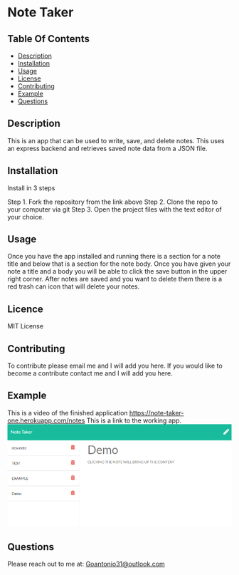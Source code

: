 
  
  # Note Taker

  ## Table Of Contents
  - [Description](#description)
  - [Installation](#installation)
  - [Usage](#usage)
  - [License](#license)
  - [Contributing](#contributing)
  - [Example](#example)
  - [Questions](#questions)

  ## Description 
  This is an app that can be used to write, save, and delete notes. This uses an express backend and retrieves saved note data from a JSON file. 

  
  ## Installation
  Install in 3 steps

Step 1. Fork the repository from the link above
Step 2. Clone the repo to your computer via git
Step 3. Open the project files with the text editor of your choice.

  ## Usage
  Once you have the app installed and running there is a section for a note title and below that is a section for the note body. Once you have given your note a title and a body you will be able to click the save button in the upper right corner. After notes are saved and you want to delete them there is a red trash can icon that will delete your notes.

  ## Licence
  MIT License

  ## Contributing
  To contribute please email me and I will add you here. 
  If you would like to become a contribute contact me and I will add you here.

  ## Example
  This is a video of the finished application
  https://note-taker-one.herokuapp.com/notes This is a link to the working app.
  ![screenshot of the app](./images/screenshot.png)

  ## Questions
  Please reach out to me at:
  Goantonio31@outlook.com


  
